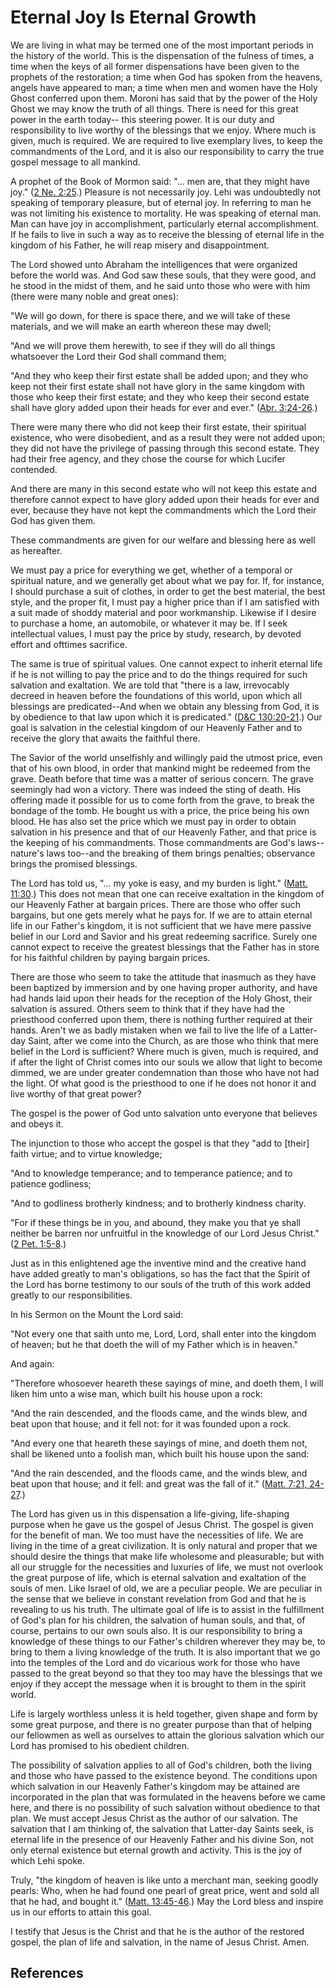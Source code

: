 # Eternal Joy Is Eternal Growth

We are living in what may be termed one of the most important periods in the
history of the world. This is the dispensation of the fulness of times, a time
when the keys of all former dispensations have been given to the prophets of
the restoration; a time when God has spoken from the heavens, angels have
appeared to man; a time when men and women have the Holy Ghost conferred upon
them. Moroni has said that by the power of the Holy Ghost we may know the
truth of all things. There is need for this great power in the earth today--
this steering power. It is our duty and responsibility to live worthy of the
blessings that we enjoy. Where much is given, much is required. We are
required to live exemplary lives, to keep the commandments of the Lord, and it
is also our responsibility to carry the true gospel message to all mankind.

A prophet of the Book of Mormon said: "... men are, that they might have joy."
([2 Ne. 2:25](/scriptures/bofm/2-ne/2.25?lang=eng#24).) Pleasure is not
necessarily joy. Lehi was undoubtedly not speaking of temporary pleasure, but
of eternal joy. In referring to man he was not limiting his existence to
mortality. He was speaking of eternal man. Man can have joy in accomplishment,
particularly eternal accomplishment. If he fails to live in such a way as to
receive the blessing of eternal life in the kingdom of his Father, he will
reap misery and disappointment.

The Lord showed unto Abraham the intelligences that were organized before the
world was. And God saw these souls, that they were good, and he stood in the
midst of them, and he said unto those who were with him (there were many noble
and great ones):

"We will go down, for there is space there, and we will take of these
materials, and we will make an earth whereon these may dwell;

"And we will prove them herewith, to see if they will do all things whatsoever
the Lord their God shall command them;

"And they who keep their first estate shall be added upon; and they who keep
not their first estate shall not have glory in the same kingdom with those who
keep their first estate; and they who keep their second estate shall have
glory added upon their heads for ever and ever." ([Abr.
3:24-26](/scriptures/pgp/abr/3.24-26?lang=eng#23).)

There were many there who did not keep their first estate, their spiritual
existence, who were disobedient, and as a result they were not added upon;
they did not have the privilege of passing through this second estate. They
had their free agency, and they chose the course for which Lucifer contended.

And there are many in this second estate who will not keep this estate and
therefore cannot expect to have glory added upon their heads for ever and
ever, because they have not kept the commandments which the Lord their God has
given them.

These commandments are given for our welfare and blessing here as well as
hereafter.

We must pay a price for everything we get, whether of a temporal or spiritual
nature, and we generally get about what we pay for. If, for instance, I should
purchase a suit of clothes, in order to get the best material, the best style,
and the proper fit, I must pay a higher price than if I am satisfied with a
suit made of shoddy material and poor workmanship. Likewise if I desire to
purchase a home, an automobile, or whatever it may be. If I seek intellectual
values, I must pay the price by study, research, by devoted effort and
ofttimes sacrifice.

The same is true of spiritual values. One cannot expect to inherit eternal
life if he is not willing to pay the price and to do the things required for
such salvation and exaltation. We are told that "there is a law, irrevocably
decreed in heaven before the foundations of this world, upon which all
blessings are predicated--And when we obtain any blessing from God, it is by
obedience to that law upon which it is predicated." ([D&amp;C
130:20-21](/scriptures/dc-testament/dc/130.20-21?lang=eng#19).) Our goal is
salvation in the celestial kingdom of our Heavenly Father and to receive the
glory that awaits the faithful there.

The Savior of the world unselfishly and willingly paid the utmost price, even
that of his own blood, in order that mankind might be redeemed from the grave.
Death before that time was a matter of serious concern. The grave seemingly
had won a victory. There was indeed the sting of death. His offering made it
possible for us to come forth from the grave, to break the bondage of the
tomb. He bought us with a price, the price being his own blood. He has also
set the price which we must pay in order to obtain salvation in his presence
and that of our Heavenly Father, and that price is the keeping of his
commandments. Those commandments are God's laws--nature's laws too--and the
breaking of them brings penalties; observance brings the promised blessings.

The Lord has told us, "... my yoke is easy, and my burden is light." ([Matt.
11:30](/scriptures/nt/matt/11.30?lang=eng#29).) This does not mean that one
can receive exaltation in the kingdom of our Heavenly Father at bargain
prices. There are those who offer such bargains, but one gets merely what he
pays for. If we are to attain eternal life in our Father's kingdom, it is not
sufficient that we have mere passive belief in our Lord and Savior and his
great redeeming sacrifice. Surely one cannot expect to receive the greatest
blessings that the Father has in store for his faithful children by paying
bargain prices.

There are those who seem to take the attitude that inasmuch as they have been
baptized by immersion and by one having proper authority, and have had hands
laid upon their heads for the reception of the Holy Ghost, their salvation is
assured. Others seem to think that if they have had the priesthood conferred
upon them, there is nothing further required at their hands. Aren't we as
badly mistaken when we fail to live the life of a Latter-day Saint, after we
come into the Church, as are those who think that mere belief in the Lord is
sufficient? Where much is given, much is required, and if after the light of
Christ comes into our souls we allow that light to become dimmed, we are under
greater condemnation than those who have not had the light. Of what good is
the priesthood to one if he does not honor it and live worthy of that great
power?

The gospel is the power of God unto salvation unto everyone that believes and
obeys it.

The injunction to those who accept the gospel is that they "add to [their]
faith virtue; and to virtue knowledge;

"And to knowledge temperance; and to temperance patience; and to patience
godliness;

"And to godliness brotherly kindness; and to brotherly kindness charity.

"For if these things be in you, and abound, they make you that ye shall
neither be barren nor unfruitful in the knowledge of our Lord Jesus Christ."
([2 Pet. 1:5-8](/scriptures/nt/2-pet/1.5-8?lang=eng#4).)

Just as in this enlightened age the inventive mind and the creative hand have
added greatly to man's obligations, so has the fact that the Spirit of the
Lord has borne testimony to our souls of the truth of this work added greatly
to our responsibilities.

In his Sermon on the Mount the Lord said:

"Not every one that saith unto me, Lord, Lord, shall enter into the kingdom of
heaven; but he that doeth the will of my Father which is in heaven."

And again:

"Therefore whosoever heareth these sayings of mine, and doeth them, I will
liken him unto a wise man, which built his house upon a rock:

"And the rain descended, and the floods came, and the winds blew, and beat
upon that house; and it fell not: for it was founded upon a rock.

"And every one that heareth these sayings of mine, and doeth them not, shall
be likened unto a foolish man, which built his house upon the sand:

"And the rain descended, and the floods came, and the winds blew, and beat
upon that house; and it fell: and great was the fall of it." ([Matt. 7:21,
24-27](/scriptures/nt/matt/7.21,24-27?lang=eng#20).)

The Lord has given us in this dispensation a life-giving, life-shaping purpose
when he gave us the gospel of Jesus Christ. The gospel is given for the
benefit of man. We too must have the necessities of life. We are living in the
time of a great civilization. It is only natural and proper that we should
desire the things that make life wholesome and pleasurable; but with all our
struggle for the necessities and luxuries of life, we must not overlook the
great purpose of life, which is eternal salvation and exaltation of the souls
of men. Like Israel of old, we are a peculiar people. We are peculiar in the
sense that we believe in constant revelation from God and that he is revealing
to us his truth. The ultimate goal of life is to assist in the fulfillment of
God's plan for his children, the salvation of human souls, and that, of
course, pertains to our own souls also. It is our responsibility to bring a
knowledge of these things to our Father's children wherever they may be, to
bring to them a living knowledge of the truth. It is also important that we go
into the temples of the Lord and do vicarious work for those who have passed
to the great beyond so that they too may have the blessings that we enjoy if
they accept the message when it is brought to them in the spirit world.

Life is largely worthless unless it is held together, given shape and form by
some great purpose, and there is no greater purpose than that of helping our
fellowmen as well as ourselves to attain the glorious salvation which our Lord
has promised to his obedient children.

The possibility of salvation applies to all of God's children, both the living
and those who have passed to the existence beyond. The conditions upon which
salvation in our Heavenly Father's kingdom may be attained are incorporated in
the plan that was formulated in the heavens before we came here, and there is
no possibility of such salvation without obedience to that plan. We must
accept Jesus Christ as the author of our salvation. The salvation that I am
thinking of, the salvation that Latter-day Saints seek, is eternal life in the
presence of our Heavenly Father and his divine Son, not only eternal existence
but eternal growth and activity. This is the joy of which Lehi spoke.

Truly, "the kingdom of heaven is like unto a merchant man, seeking goodly
pearls: Who, when he had found one pearl of great price, went and sold all
that he had, and bought it." ([Matt.
13:45-46](/scriptures/nt/matt/13.45-46?lang=eng#44).) May the Lord bless and
inspire us in our efforts to attain this goal.

I testify that Jesus is the Christ and that he is the author of the restored
gospel, the plan of life and salvation, in the name of Jesus Christ. Amen.

## References

